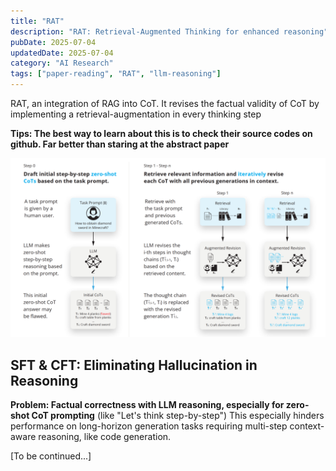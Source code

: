 ```yaml
---
title: "RAT"
description: "RAT: Retrieval-Augmented Thinking for enhanced reasoning"
pubDate: 2025-07-04
updatedDate: 2025-07-04
category: "AI Research"
tags: ["paper-reading", "RAT", "llm-reasoning"]
---
```


RAT, an integration of RAG into CoT. It revises the factual validity of CoT by implementing a retrieval-augmentation in every thinking step

**Tips: The best way to learn about this is to check their source codes on github. Far better than staring at the abstract paper**

![](../assets/images/Pasted%20image%2020250704145008.png)

## SFT & CFT: Eliminating Hallucination in Reasoning

**Problem: Factual correctness with LLM reasoning, especially for zero-shot CoT prompting** (like "Let's think step-by-step")
This especially hinders performance on long-horizon generation tasks requiring multi-step context-aware reasoning, like code generation.

\[To be continued...]